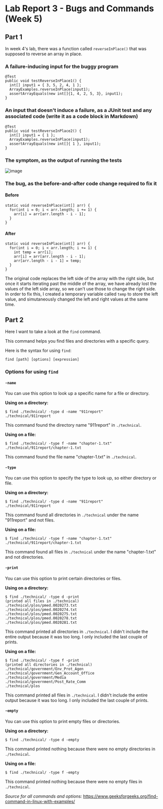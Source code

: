 # Lab Report 3 - Bugs and Commands (Week 5)

## Part 1

In week 4's lab, there was a function called `reverseInPlace()` that was supposed to reverse an array in place.

### A failure-inducing input for the buggy program

```
@Test
public void testReverseInPlace1() {
  int[] input1 = { 3, 5, 2, 4, 1 };
  ArrayExamples.reverseInPlace(input1);
  assertArrayEquals(new int[]{1, 4, 2, 5, 3}, input1);
}
```

### An input that doesn't induce a failure, as a JUnit test and any associated code (write it as a code block in Markdown)

```
@Test
public void testReverseInPlace2() {
  int[] input1 = { 1 };
  ArrayExamples.reverseInPlace(input1);
  assertArrayEquals(new int[]{ 1 }, input1);
}
```

### The symptom, as the output of running the tests

![image](https://github.com/simon-quach/cse15l-lab-reports/assets/43255108/d85c0304-5021-48f5-b0db-0428383830ea)

### The bug, as the before-and-after code change required to fix it

#### Before

```
static void reverseInPlace(int[] arr) {
  for(int i = 0; i < arr.length; i += 1) {
    arr[i] = arr[arr.length - i - 1];
  }
}
```

#### After

```
static void reverseInPlace(int[] arr) {
  for(int i = 0; i < arr.length; i += 1) {
    int temp = arr[i];
    arr[i] = arr[arr.length - i - 1];
    arr[arr.length - i - 1] = temp;
  }
}
```

The original code replaces the left side of the array with the right side, but once it starts iterating past the middle of the array, we have already lost the values of the left side array, so we can't use those to change the right side. In order to fix this, I created a temporary variable called `temp` to store the left value, and simutaneously changed the left and right values at the same time.

## Part 2

Here I want to take a look at the `find` command.

This command helps you find files and directories with a specific query.

Here is the syntax for using `find`:

```
find [path] [options] [expression]
```

### Options for using `find`

#### `-name`

You can use this option to look up a specific name for a file or directory.

**Using on a directory:**

```
$ find ./technical/ -type d -name "911report"
./technical/911report
```

This command found the directory name "911report" in `./technical`.

**Using on a file:**

```
$ find ./technical/ -type f -name "chapter-1.txt"
./technical/911report/chapter-1.txt
```

This command found the file name "chapter-1.txt" in `./technical`.

#### `-type`

You can use this option to specify the type to look up, so either directory or file.

**Using on a directory:**

```
$ find ./technical/ -type d -name "911report"
./technical/911report
```

This command found all directories in `./technical` under the name "911report" and not files.

**Using on a file:**

```
$ find ./technical/ -type f -name "chapter-1.txt"
./technical/911report/chapter-1.txt
```

This command found all files in `./technical` under the name "chapter-1.txt" and not directories.

#### `-print`

You can use this option to print certain directories or files.

**Using on a directory:**

```
$ find ./technical/ -type d -print
(printed all files in ./technical)
./technical/plos/pmed.0020273.txt
./technical/plos/pmed.0020274.txt
./technical/plos/pmed.0020275.txt
./technical/plos/pmed.0020278.txt
./technical/plos/pmed.0020281.txt
```

This command printed all directories in `./technical`. I didn't include the entire output because it was too long. I only included the last couple of prints.

**Using on a file:**

```
$ find ./technical/ -type f -print
(printed all directories in ./technical)
./technical/government/Env_Prot_Agen
./technical/government/Gen_Account_Office
./technical/government/Media
./technical/government/Post_Rate_Comm
./technical/plos
```

This command printed all files in `./technical`. I didn't include the entire output because it was too long. I only included the last couple of prints.

#### `-empty`

You can use this option to print empty files or directories.

**Using on a directory:**

```
$ find ./technical/ -type d -empty
```

This command printed nothing because there were no empty directories in `./technical`.

**Using on a file:**

```
$ find ./technical/ -type f -empty
```

This command printed nothing because there were no empty files in `./technical`.

*Source for all commands and options:* https://www.geeksforgeeks.org/find-command-in-linux-with-examples/
